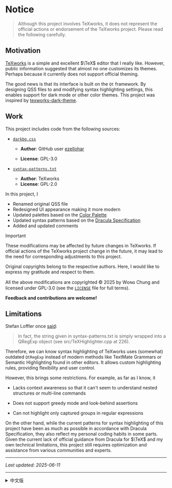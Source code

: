 # Notice

> Although this project involves TeXworks, it does not represent the official actions or endorsement of the TeXworks project. Please read the following carefully.

## Motivation

[TeXworks](https://tug.org/texworks/) is a simple and excellent $\TeX$ editor that I really like. However, public information suggested that almost no one customizes its themes. Perhaps because it currently does not support official theming.

The good news is that its interface is built on the `Qt` framework. By designing QSS files to and modifying syntax highlighting settings, this enables support for dark mode or other color themes. This project was inspired by [texworks-dark-theme](https://github.com/ezellohar/texworks-dark-theme).

## Work

This project includes code from the following sources:

- [`darkbg.css`](https://github.com/ezellohar/texworks-dark-theme/blob/main/darkbg.css)

  - **Author**: GitHub user [ezellohar](https://github.com/ezellohar)

  - **License**: GPL-3.0

- [`syntax-patterns.txt`](https://github.com/TeXworks/texworks/blob/main/res/resfiles/configuration/syntax-patterns.txt)

  - **Author**: TeXworks
  - **License**: GPL-2.0

In this project, I

- Renamed original QSS file
- Redesigned UI appearance making it more modern
- Updated palettes based on the [Color Palette](https://github.com/dracula/dracula-theme/blob/main/README.md#color-palette)
- Updated syntax patterns based on the [Dracula Specification](https://spec.draculatheme.com)
- Added and updated comments

> [!IMPORTANT]
> These modifications may be affected by future changes in TeXworks. If official actions of the TeXworks project change in the future, it may lead to the need for corresponding adjustments to this project.

Original copyrights belong to the respective authors. Here, I would like to express my gratitude and respect to them.

All the above modifications are copyrighted © 2025 by Wᴏɴɢ Chung and licensed under GPL-3.0 (see the [`LICENSE`](./LICENSE) file for full terms).

**Feedback and contributions are welcome!**

## Limitations

Stefan Loffler once [said](https://tug.org/pipermail/texworks/2011q2/004333.html):

> In fact, the string given in syntax-patterns.txt is simply wrapped into a QRegExp object (see src/TeXHighlighter.cpp at 226).

Therefore, we can know syntax highlighting of TeXworks uses (somewhat) outdated `QtRegExp` instead of modern methods like TextMate Grammars or Semantic Highlighting found in other editors. It allows custom highlighting rules, providing flexibility and user control.

However, this brings some restrictions. For example, as far as I know, it

- Lacks context awareness so that it can't seem to understand nested structures or multi-line commands

- Does not support greedy mode and look-behind assertions

- Can not highlight only captured groups in regular expressions

On the other hand, while the current patterns for syntax highlighting of this project have been as much as possible in accordance with Dracula Specification, they also reflect my personal coding habits in some parts. Given the current lack of official guidance from Dracula for $\TeX$ and my own technical limitations, this project still requires optimization and assistance from various communities and experts.

---

_Last updated: 2025-06-11_

---

<a id="zh-CN"></a>

<details>

  <summary>中文版</summary>

</br>

# 注意事项

> 本项目虽涉及 TeXworks，但不代表 TeXworks 官方的行为或立场。请仔细阅读以下内容。

## 项目动机

[TeXworks](https://tug.org/texworks/) 是一款简约且优秀的 $\TeX$ 编辑器，我非常喜欢它。然而，公开信息显示几乎没多少人为其定制主题，可能是因为目前官方还未支持主题功能。

好消息是，TeXworks 的界面基于 `Qt` 框架构建。通过设计 QSS 文件并修改语法高亮设置，可以支持深色模式或其他配色主题。本项目的灵感来自于 [texworks-dark-theme](https://github.com/ezellohar/texworks-dark-theme)。

## 工作内容

本项目包含以下来源的代码：

* [`darkbg.css`](https://github.com/ezellohar/texworks-dark-theme/blob/main/darkbg.css)

  * **作者**：GitHub 用户 [ezellohar](https://github.com/ezellohar)
  * **许可协议**：GPL-3.0

* [`syntax-patterns.txt`](https://github.com/TeXworks/texworks/blob/main/res/resfiles/configuration/syntax-patterns.txt)

  * **作者**：TeXworks
  * **许可协议**：GPL-2.0

我在本项目中

* 重命名原始 QSS 文件
* 重新设计界面外观，使其更现代化
* 基于 [`Dracula 调色标准`](https://github.com/dracula/dracula-theme/blob/main/README.md#color-palette)更新配色方案
* 根据 [`Dracula 语法高亮规范`](https://spec.draculatheme.com)更新语法模式设置
* 增加和更新代码注释

> ❗ **Important**
> 这些修改可能会受到 TeXworks 未来变动的影响。若 TeXworks 官方发生调整，本项目可能因此需要相应更新。

原始版权归各自作者所有，在此向他们表示感谢与敬意。

上述所有修改的版权: © 2025 Wᴏɴɢ Chung，采用 GPL-3.0 许可（有关完整条款详见 [`LICENSE`](./LICENSE) 文件）。

**欢迎反馈与贡献！**

## 局限说明

Stefan Löffler曾[表示](https://tug.org/pipermail/texworks/2011q2/004333.html)：

> 实际上，syntax-patterns.txt 中的字符串仅被封装为 QRegExp 对象（详见 src/TeXHighlighter.cpp 第 226 行）。

由此可知，TeXworks 的语法高亮采用了较为陈旧的 `QRegExp`，而非其他编辑器常用的现代方法，如 TextMate Grammars 或 Semantic Highlighting 。其允许自定义高亮规则，提供了一定的灵活性和用户控制权。

然而这也带来一些限制。据我所知，比如

* 语法高亮缺少上下文意识而无法识别嵌套结构或跨行命令
* 不支持贪婪模式和回顾断言
* 无不支持捕获组高亮，即无法只高亮正则表达式中的一部分

另一方面，本项目的语法高亮规则虽尽量遵循 `Dracula 语法高亮规范`，但部分内容也参考了我个人的编码习惯。鉴于目前缺乏 Dracula 对 $\TeX$ 官方指导，加之我个人技术水平局限，本项目仍有待各个社区及专家的优化和协助。

---

_最后更新：2025-06-11_

</details>